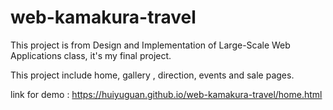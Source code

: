 # web-kamakura-travel
This project is from Design and Implementation of Large-Scale Web Applications class, it's my final project.


This project include home, gallery , direction, events and sale pages.


link for demo : https://huiyuguan.github.io/web-kamakura-travel/home.html
